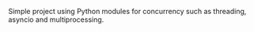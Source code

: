 Simple project using Python modules for concurrency such as threading, asyncio and multiprocessing.
